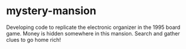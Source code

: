# mystery-mansion
Developing code to replicate the electronic organizer in the 1995 board game. Money is hidden somewhere in this mansion. Search and gather clues to go home rich! 
